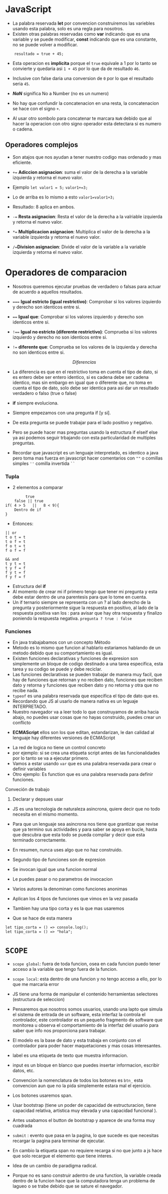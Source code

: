 # JavaScript
- La palabra reservada **let** por convencion construiremos las variebles usando esta palabra, solo es una regla para nosotros.
- Existen otras palabras reservadas como **var** indicando que es una variable y se puede modificar, **const** indicando que es una constante, no se puede volver a modificar.
```
	resultado = true + 45; 
```
- Esta operacion es **implicita** porque el `true` equivale a 1 por lo tanto se convierte y quedaria asi `1 + 45` por lo que da de resultado `46`.
- Inclusive con false daria una conversion de `0` por lo que el resultado seria `45`.

- **_NaN_** significa No a Number (no es un numero) 
- No hay que confundir la concatenacion en una resta, la concatenacion se hace con el signo `+`.
- Al usar otro sombolo para concatenar te marcara `NaN` debido que al hacer la operacion con otro signo operador esta detectara si es numero o cadena.

## Operadores complejos
- Son atajos que nos ayudan a tener nuestro codigo mas ordenado y mas eficiente.

- `+=` **Adiccion asignacion**: suma el valor de la derecha a la variable izquierda y retorna el nuevo valor.
- Ejemplo 
``let valor1 = 5;``
``valor1+=3;``
- Lo de arriba es lo mismo a esto
``valor1=valor1+3;``
- Resultado: 8 aplica en ambos.
- ``-=`` **Resta asignacion**: Resta el valor de la derecha a la valriable izquierda y retorna el nuevo valor.
- ``*=`` **Multiplicacion asignacion**: Multiplica el valor de la derecha a la variable izquierda y retorna el nuevo valor.
- ``/=``**Division asignacion**: Divide el valor de la variable a la variable izquierda y retorna el nuevo valor.
  
# Operadores de comparacion
- Nosotros queremos ejecutar pruebas de verdadero o falsas para actuar de acuerdo a aquellos resultados.
 
- ``===`` **Igual estricto (igual restrictivo)**: Comprobar si los valores izquierdo y derecho son identicos entre si.
- ``==`` **Igual que**: Comprobar si los valores izquierdo y derecho son identicos entre si.
- ``!==`` **Igual no estricto (diferente restrictivo)**: Comprueba si los valores izquierdo y derecho no son identicos entre si.
- ``!=`` **diferente que**: Comprueba se los valores de la izquierda y derecha no son identicos entre si.

$$Diferencias$$

- La diferencia es que en el restrictivo toma en cuenta el tipo de dato, si es entero debe ser entero identico, si es cadena debe ser cadena identico, mas sin embargo en igual que o diferente que, no toma en cuenta el tipo de dato, solo debe ser identica para asi dar un resultado verdadero o falso (true o false)

- **if** siempre evoluciona.
- Siempre empezamos con una pregunta if [y si].
- De esta pregunta se puede trabajar para el lado positivo y negativo.
- Pero se puede hacer mas preguntas usando la estructura if elseif else ya asi podemos seguir trbajando con esta particularidad de multiples preguntas.

- Recordar que javascript es un lenguaje interpretado, es identico a java pero toma mas fuerza en javascript
hacer comentarios con ``""`` o comillas simples `''` comilla invertida ` `` `


### Tupla  
- 2 elementos a comparar
```
		 true
    false || true
if( 4 > 5   ||   8 < 9){
	Dentro de if
}
```
- Entonces:
```
|| or
t o t = t
t o f = t
f o t = t
f o f = f
```
```
&& and
t y t = t
t y f = f
f y t = f
f y f = f
```

- Estructura del **if**
- Al momento de crear mi if primero tengo que tener mi pregunta y esta debe estar dentro de una parentesis para que lo tome en cuenta.
- Un if ternario siempre se representa con un ? al lado derecho de la pregunta y posteriormente sigue la respuesta en positivo, al lado de la respuesta positiva van los : para avisar que hay otra respuesta y finalizo poniendo la respuesta negativa.
``pregunta ? true : false``

### Funciones
- En java trabajabamos con un concepto Método 
- Metodo es lo mismo que funcion al hablarlo estariamos hablando de un metodo debido que su comportamiento es igual.
- Existen funciones declarativas y funciones de expresion
son simplemente un bloque de codigo destinado a una tarea especifica, esta tarea y su codigo se puede y debe reciclar.
- Las funciones declarativas se pueden trabajar de manera muy facil, que hay de funciones que retornan y no reciben dato, funciones que reciben dato y retorna y funciones que reciben dato y no retorna y otra que no recibe nada.
- `typeof` es una palabra reservada que especifica el tipo de dato que es.
- Recordando que JS al usarlo de manera nativa es un leguaje INTERPRETADO.
- Nuestro navegador va a leer todo lo que construyamos de arriba hacia abajo, no puedes usar cosas que no hayas construido, puedes crear un conflicto
<!-- - **_Hosting_**, tema viejo el error de querer usarlo antes de construirlo y no tener la seguridad y la certeza de que funcione. -->
- **ECMAScript** ellos son los que editan, estandarizan, le dan calidad al lenguaje hay diferentes versiones de ECMAScript
<!-- - En tema de hosting se realizaba hasta la version 5 de ECMAScript -->
- La red de logica no tiene un control concreto 
- por ejemplo: si se crea una etiqueta script antes de las funcionalidades por lo tanto se va a ejecutar primero.
- Vamos a estar usando `var` que es una palabra reservada para crear o definir variables
- Otro ejemplo: Es function que es una palabra reservada para definir funciones.

Conveción de trabajo
1. Declarar y depsues usar

- JS es una tecnologia de naturaleza asincrona, quiere decir que no todo necesita en el mismo momento.
- Para que un lenguaje sea asincrona nos tiene que grantizar que revise que ya termino sus actividades y para saber se apoya en bucle, hasta que descubra que esta todo se pueda compilar y decir que esta terminado correctamente.

- En resumen, nunca uses algo que no haz construido.

- Segundo tipo de funciones son de expresion
- Se invocan igual que una funcion normal
- Le puedes pasar o no parametros de invocacion
- Varios autores la denominan como funciones anonimas
- Aplican los 4 tipos de funciones que vimos en la vez pasada
- Tambien hay una tipo corta y es la que mas usaremos

- Que se hace de esta manera 
```
let tipo_corta = () => console.log();
let tipo_corta = () => "hola";
```
# `SCOPE`

- `scope global`: fuera de toda funcion, osea en cada funcion puedo tener acceso a la variable que tengo fuera de la funcion.
- `scope local`: esta dentro de una funcion y no tengo acceso a ello, por lo que me marcaria error

- JS tiene una forma de manipular el contenido
herramientas selectores (estructura de seleccion)

- Pensaremos que nosotros somos usuarios, usando una lapto que simula el sistema de entrada de un software, esta interfaz la controla el controlador, este controlador es un pequeño fragmento de software que monitorea u observa el comportamiento de la interfaz del usuario para saber que info nos proporciona para trabajar.
- El modelo es la base de dato y esta trabaja en conjunto con el controlador para poder hacer maquetaciones y mas cosas interesantes.

- label es una etiqueta de texto que muestra informacion.
- input es un bloque en blanco que puedes insertar informacion, escribir datos, etc.

- Convencion la nomenclatura de todos los botones es `btn_`
esta convencion aun que no la pida simplemente estara mal el ejercicio.
- Los botones usaremos span.

- Usar bootstrap (tiene un poder de capacidad de estructuracion, tiene capacidad relativa, artistica muy elevada y una capacidad funcional ).

- Antes usabamos el button de bootstrap y aparece de una forma muy cuadrada
- `submit` : evento que pasa en la pagina, lo que sucede es que necesitas recargar la pagina para terminar de ejecutar.

- En cambio la etiqueta span no requiere recarga si no que junto a js hace que solo recargue el elemento que tiene interes.

- Idea de un cambio de paradigma radical.

- Porque no es sano construir adentro de una function, la variable creada dentro de la funcion hace que la computadora tenga un problema de lagueo o se trabe debido que se sature el navegador.